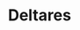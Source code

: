 ---
schema: default
title: Deltares
description: ''
logo: >-
  https://ncr-web.org/wp-content/uploads/2017/10/FilePane-56f00921ecd4b-300x150.png
---